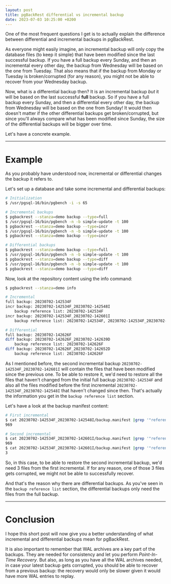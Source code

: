 ```yaml
---
layout: post
title: pgBackRest differential vs incremental backup
date: 2023-07-03 10:25:00 +0200
---
```


One of the most frequent questions I get is to actually explain the difference between differential and incremental backups in pgBackRest.

As everyone might easily imagine, an incremental backup will only copy the database files (to keep it simple) that have been modified since the last successful backup.
If you have a full backup every Sunday, and then an incremental every other day, the backup from Wednesday will be based on the one from Tuesday.
That also means that if the backup from Monday or Tuesday is broken/corrupted (for any reason), you might not be able to recover from your Wednesday backup.

Now, what is a differential backup then? It is an incremental backup _but_ it will be based on the last successful **full** backup.
So if you have a full backup every Sunday, and then a differential every other day, the backup from Wednesday will be based on the one from Sunday!
It would then doesn't matter if the other differential backups get broken/corrupted, but since you'll always compare what has been modified since Sunday, the size of the differential backups will be bigger over time.

Let's have a concrete example.

<!--MORE-->

-----

# Example

As you probably have understood now, incremental or differential changes the backup it refers to.

Let's set up a database and take some incremental and differential backups:

```bash
# Initialization
$ /usr/pgsql-16/bin/pgbench -i -s 65

# Incremental backups
$ pgbackrest --stanza=demo backup --type=full
$ /usr/pgsql-16/bin/pgbench -n -b simple-update -t 100
$ pgbackrest --stanza=demo backup --type=incr
$ /usr/pgsql-16/bin/pgbench -n -b simple-update -t 100
$ pgbackrest --stanza=demo backup --type=incr

# Differential backups
$ pgbackrest --stanza=demo backup --type=full
$ /usr/pgsql-16/bin/pgbench -n -b simple-update -t 100
$ pgbackrest --stanza=demo backup --type=diff
$ /usr/pgsql-16/bin/pgbench -n -b simple-update -t 100
$ pgbackrest --stanza=demo backup --type=diff
```

Now, look at the repository content using the info command:

```bash
$ pgbackrest --stanza=demo info

# Incremental
full backup: 20230702-142534F
incr backup: 20230702-142534F_20230702-142548I
    backup reference list: 20230702-142534F
incr backup: 20230702-142534F_20230702-142601I
    backup reference list: 20230702-142534F, 20230702-142534F_20230702-142548I

# Differential
full backup: 20230702-142626F
diff backup: 20230702-142626F_20230702-142639D
    backup reference list: 20230702-142626F
diff backup: 20230702-142626F_20230702-142652D
    backup reference list: 20230702-142626F
```

As I mentioned before, the second incremental backup `20230702-142534F_20230702-142601I` will contain the files that have been modified since the previous one.
To be able to restore it, we'd need to restore all the files that haven't changed from the initial full backup `20230702-142534F` and also all the files modified before the first incremental
`20230702-142534F_20230702-142548I` that haven't changed since then. That's actually the information you get in the `backup reference list` section.

Let's have a look at the backup manifest content:

```bash
# First incremental
$ cat 20230702-142534F_20230702-142548I/backup.manifest |grep '"reference":"20230702-142534F"' |wc -l
969

# Second incremental
$ cat 20230702-142534F_20230702-142601I/backup.manifest |grep '"reference":"20230702-142534F"' |wc -l
969
$ cat 20230702-142534F_20230702-142601I/backup.manifest |grep '"reference":"20230702-142534F_20230702-142548I"' |wc -l
3
```

So, in this case, to be able to restore the second incremental backup, we'd need 3 files from the first incremental. If for any reason, one of those 3 files gets corrupted, we might not be able to successfully recover.

And that's the reason why there are differential backups. As you've seen in the `backup reference list` section, the differential backups only need the files from the full backup.

-----

# Conclusion

I hope this short post will now give you a better understanding of what incremental and differential backups mean for pgBackRest.

It is also important to remember that WAL archives are a key part of the backups. They are needed for consistency and let you perform _Point-In-Time Recovery_. But also, as long as you have all the WAL archives needed, in case your latest backup gets corrupted, you should be able to recover from a previous backup: the recovery would only be slower given it would have more WAL entries to replay.
